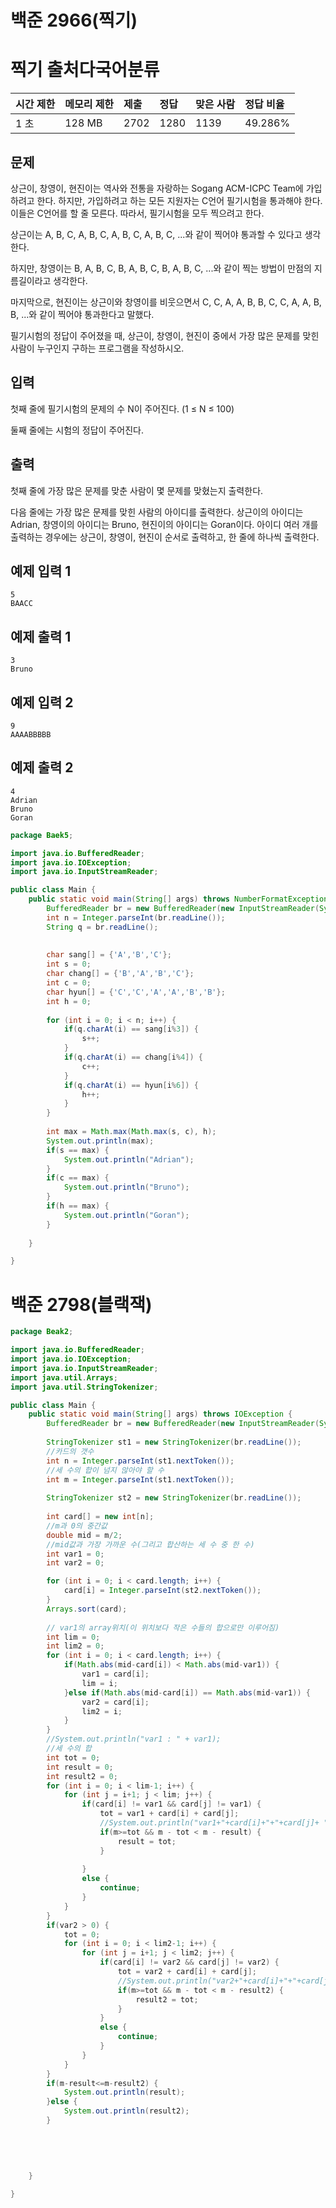 # 백준 2966(찍기)

# 찍기 출처다국어분류

| 시간 제한 | 메모리 제한 | 제출 | 정답 | 맞은 사람 | 정답 비율 |
| :-------- | :---------- | :--- | :--- | :-------- | :-------- |
| 1 초      | 128 MB      | 2702 | 1280 | 1139      | 49.286%   |

## 문제

상근이, 창영이, 현진이는 역사와 전통을 자랑하는 Sogang ACM-ICPC Team에 가입하려고 한다. 하지만, 가입하려고 하는 모든 지원자는 C언어 필기시험을 통과해야 한다. 이들은 C언어를 할 줄 모른다. 따라서, 필기시험을 모두 찍으려고 한다.

상근이는 A, B, C, A, B, C, A, B, C, A, B, C, ...와 같이 찍어야 통과할 수 있다고 생각한다. 

하지만, 창영이는 B, A, B, C, B, A, B, C, B, A, B, C, ...와 같이 찍는 방법이 만점의 지름길이라고 생각한다.

마지막으로, 현진이는 상근이와 창영이를 비웃으면서 C, C, A, A, B, B, C, C, A, A, B, B, ...와 같이 찍어야 통과한다고 말했다.

필기시험의 정답이 주어졌을 때, 상근이, 창영이, 현진이 중에서 가장 많은 문제를 맞힌 사람이 누구인지 구하는 프로그램을 작성하시오.

## 입력

첫째 줄에 필기시험의 문제의 수 N이 주어진다. (1 ≤ N ≤ 100)

둘째 줄에는 시험의 정답이 주어진다.

## 출력

첫째 줄에 가장 많은 문제를 맞춘 사람이 몇 문제를 맞혔는지 출력한다.

다음 줄에는 가장 많은 문제를 맞힌 사람의 아이디를 출력한다. 상근이의 아이디는 Adrian, 창영이의 아이디는 Bruno, 현진이의 아이디는 Goran이다. 아이디 여러 개를 출력하는 경우에는 상근이, 창영이, 현진이 순서로 출력하고, 한 줄에 하나씩 출력한다.

## 예제 입력 1 

```
5
BAACC
```

## 예제 출력 1 

```
3
Bruno
```

## 예제 입력 2 

```
9
AAAABBBBB
```

## 예제 출력 2 

```
4
Adrian
Bruno
Goran
```



```java
package Baek5;

import java.io.BufferedReader;
import java.io.IOException;
import java.io.InputStreamReader;

public class Main {
	public static void main(String[] args) throws NumberFormatException, IOException {
		BufferedReader br = new BufferedReader(new InputStreamReader(System.in));
		int n = Integer.parseInt(br.readLine());
		String q = br.readLine();
		
		
		char sang[] = {'A','B','C'};
		int s = 0;
		char chang[] = {'B','A','B','C'};
		int c = 0;
		char hyun[] = {'C','C','A','A','B','B'};
		int h = 0;
		
		for (int i = 0; i < n; i++) {
			if(q.charAt(i) == sang[i%3]) {
				s++;
			}
			if(q.charAt(i) == chang[i%4]) {
				c++;
			}
			if(q.charAt(i) == hyun[i%6]) {
				h++;
			}
		}
		
		int max = Math.max(Math.max(s, c), h);
		System.out.println(max);
		if(s == max) {
			System.out.println("Adrian");
		}
		if(c == max) {
			System.out.println("Bruno");
		}
		if(h == max) {
			System.out.println("Goran");
		}
		
	}

}

```



# 백준 2798(블랙잭)

```java
package Beak2;

import java.io.BufferedReader;
import java.io.IOException;
import java.io.InputStreamReader;
import java.util.Arrays;
import java.util.StringTokenizer;

public class Main {
	public static void main(String[] args) throws IOException {
		BufferedReader br = new BufferedReader(new InputStreamReader(System.in));
		
		StringTokenizer st1 = new StringTokenizer(br.readLine());
		//카드의 갯수
		int n = Integer.parseInt(st1.nextToken());
		//세 수의 합이 넘지 않아야 할 수
		int m = Integer.parseInt(st1.nextToken());
		
		StringTokenizer st2 = new StringTokenizer(br.readLine());
		
		int card[] = new int[n];
		//m과 0의 중간값
		double mid = m/2;
		//mid값과 가장 가까운 수(그리고 합산하는 세 수 중 한 수)
		int var1 = 0;
		int var2 = 0;

		for (int i = 0; i < card.length; i++) {
			card[i] = Integer.parseInt(st2.nextToken());
		}
		Arrays.sort(card);
		
		// var1의 array위치(이 위치보다 작은 수들의 합으로만 이루어짐)
		int lim = 0;
		int lim2 = 0;
		for (int i = 0; i < card.length; i++) {
			if(Math.abs(mid-card[i]) < Math.abs(mid-var1)) {
				var1 = card[i];
				lim = i;
			}else if(Math.abs(mid-card[i]) == Math.abs(mid-var1)) {
				var2 = card[i];
				lim2 = i;
			}
		}
		//System.out.println("var1 : " + var1);
		//세 수의 합
		int tot = 0;
		int result = 0;
		int result2 = 0;
		for (int i = 0; i < lim-1; i++) {
			for (int j = i+1; j < lim; j++) {
				if(card[i] != var1 && card[j] != var1) {
					tot = var1 + card[i] + card[j];
					//System.out.println("var1+"+card[i]+"+"+card[j]+ " = " + tot);
					if(m>=tot && m - tot < m - result) {
						result = tot;
					}
					
				}
				else {
					continue;
				}
			}
		}
		if(var2 > 0) {
			tot = 0;
			for (int i = 0; i < lim2-1; i++) {
				for (int j = i+1; j < lim2; j++) {
					if(card[i] != var2 && card[j] != var2) {
						tot = var2 + card[i] + card[j];
						//System.out.println("var2+"+card[i]+"+"+card[j]+ " = " + tot);
						if(m>=tot && m - tot < m - result2) {
							result2 = tot;
						}
					}
					else {
						continue;
					}
				}
			}
		}
		if(m-result<=m-result2) {
			System.out.println(result);
		}else {
			System.out.println(result2);
		}
		
		
		 
		
		
	}

}

```

